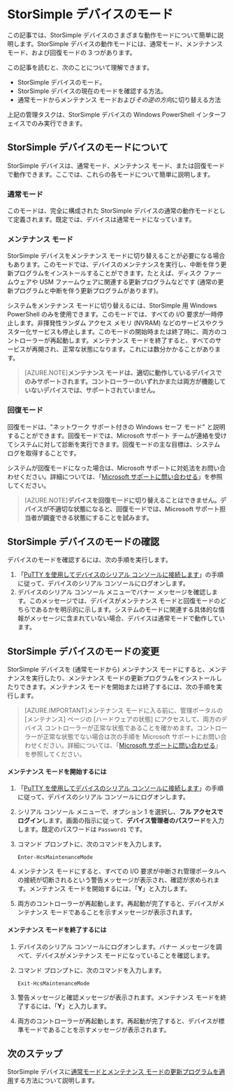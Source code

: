 <properties 
   pageTitle="StorSimple デバイスのデバイス モードの変更"
   description="StorSimple デバイスのさまざまなモードについて説明し、デバイスのモードを変更する方法について説明します。"
   services="storsimple"
   documentationCenter=""
   authors="alkohli"
   manager="carolz"
   editor="tysonn" />
<tags 
   ms.service="storsimple"
   ms.devlang="na"
   ms.topic="article"
   ms.tgt_pltfrm="na"
   ms.workload="na"
   ms.date="07/30/2015"
   ms.author="alkohli" />

# StorSimple デバイスのモード

この記事では、StorSimple デバイスのさまざまな動作モードについて簡単に説明します。StorSimple デバイスの動作モードには、通常モード、メンテナンス モード、および回復モードの 3 つがあります。

この記事を読むと、次のことについて理解できます。

- StorSimple デバイスのモード。
- StorSimple デバイスの現在のモードを確認する方法。
- 通常モードからメンテナンス モードおよび*その逆の方向*に切り替える方法


上記の管理タスクは、StorSimple デバイスの Windows PowerShell インターフェイスでのみ実行できます。

## StorSimple デバイスのモードについて

StorSimple デバイスは、通常モード、メンテナンス モード、または回復モードで動作できます。ここでは、これらの各モードについて簡単に説明します。

### 通常モード

このモードは、完全に構成された StorSimple デバイスの通常の動作モードとして定義されます。既定では、デバイスは通常モードになっています。

### メンテナンス モード

StorSimple デバイスをメンテナンス モードに切り替えることが必要になる場合もあります。このモードでは、デバイスのメンテナンスを実行し、中断を伴う更新プログラムをインストールすることができます。たとえば、ディスク ファームウェアや USM ファームウェアに関連する更新プログラムなどです (通常の更新プログラムと中断を伴う更新プログラムがあります)。

システムをメンテナンス モードに切り替えるには、StorSimple 用 Windows PowerShell のみを使用できます。このモードでは、すべての I/O 要求が一時停止します。非揮発性ランダム アクセス メモリ (NVRAM) などのサービスやクラスター化サービスも停止します。このモードの開始時または終了時に、両方のコントローラーが再起動します。メンテナンス モードを終了すると、すべてのサービスが再開され、正常な状態になります。これには数分かかることがあります。

>[AZURE.NOTE]**メンテナンス モードは、適切に動作しているデバイスでのみサポートされます。コントローラーのいずれかまたは両方が機能していないデバイスでは、サポートされていません。**</br>

### 回復モード

回復モードは、"ネットワーク サポート付きの Windows セーフ モード" と説明することができます。回復モードでは、Microsoft サポート チームが連絡を受けてシステムに対して診断を実行できます。回復モードの主な目標は、システム ログを取得することです。

システムが回復モードになった場合は、Microsoft サポートに対処法をお問い合わせください。詳細については、「[Microsoft サポートに問い合わせる](storsimple-contact-microsoft-support.md)」を参照してください。

>[AZURE.NOTE]**デバイスを回復モードに切り替えることはできません。デバイスが不適切な状態になると、回復モードでは、Microsoft サポート担当者が調査できる状態にすることを試みます。**

## StorSimple デバイスのモードの確認

デバイスのモードを確認するには、次の手順を実行します。

1. 「[PuTTY を使用してデバイスのシリアル コンソールに接続します](https://msdn.microsoft.com/library/azure/dn757808.aspx)」の手順に従って、デバイスのシリアル コンソールにログオンします。
2. デバイスのシリアル コンソール メニューでバナー メッセージを確認します。このメッセージでは、デバイスがメンテナンス モードと回復モードのどちらであるかを明示的に示します。システムのモードに関連する具体的な情報がメッセージに含まれていない場合、デバイスは通常モードで動作しています。

## StorSimple デバイスのモードの変更 

StorSimple デバイスを (通常モードから) メンテナンス モードにすると、メンテナンスを実行したり、メンテナンス モードの更新プログラムをインストールしたりできます。メンテナンス モードを開始または終了するには、次の手順を実行します。

> [AZURE.IMPORTANT]メンテナンス モードに入る前に、管理ポータルの [メンテナンス] ページの [ハードウェアの状態] にアクセスして、両方のデバイス コントローラーが正常な状態であることを確かめます。コントローラーが正常な状態でない場合は次の手順を Microsoft サポートにお問い合わせください。詳細については、「[Microsoft サポートに問い合わせる](storsimple-contact-microsoft-support.md)」を参照してください。

#### メンテナンス モードを開始するには

1. 「[PuTTY を使用してデバイスのシリアル コンソールに接続します](https://msdn.microsoft.com/library/azure/dn757808.aspx)」の手順に従って、デバイスのシリアル コンソールにログオンします。

1. シリアル コンソール メニューで、オプション 1 を選択し、**フル アクセスでログイン**します。画面の指示に従って、**デバイス管理者のパスワード**を入力します。既定のパスワードは `Password1` です。

1. コマンド プロンプトに、次のコマンドを入力します。

	`Enter-HcsMaintenanceMode`

1. メンテナンス モードにすると、すべての I/O 要求が中断され管理ポータルへの接続が切断されるという警告メッセージが表示され、確認が求められます。メンテナンス モードを開始するには、「**Y**」と入力します。

1. 両方のコントローラーが再起動します。再起動が完了すると、デバイスがメンテナンス モードであることを示すメッセージが表示されます。


#### メンテナンス モードを終了するには

1. デバイスのシリアル コンソールにログオンします。バナー メッセージを調べて、デバイスがメンテナンス モードになっていることを確認します。

2. コマンド プロンプトに、次のコマンドを入力します。

	`Exit-HcsMaintenanceMode`

1. 警告メッセージと確認メッセージが表示されます。メンテナンス モードを終了するには、「**Y**」と入力します。

1. 両方のコントローラーが再起動します。再起動が完了すると、デバイスが標準モードであることを示すメッセージが表示されます。


## 次のステップ

StorSimple デバイスに[通常モードとメンテナンス モードの更新プログラムを適用](storsimple-update-device.md)する方法について説明します。

<!---HONumber=July15_HO5-->